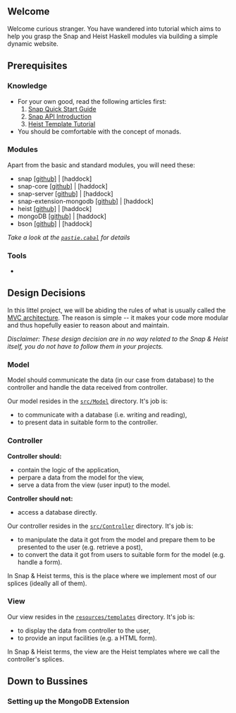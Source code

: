 ## Welcome
Welcome curious stranger. You have wandered into tutorial which aims to help you grasp the Snap and Heist Haskell modules via building a simple dynamic website.

## Prerequisites
### Knowledge
* For your own good, read the following articles first:
  1. [Snap Quick Start Guide](http://snapframework.com/docs/quickstart)
  2. [Snap API Introduction](http://snapframework.com/docs/tutorials/snap-api)
  3. [Heist Template Tutorial](http://snapframework.com/docs/tutorials/heist)  
* You should be comfortable with the concept of monads.

### Modules
Apart from the basic and standard modules, you will need these:

* snap [[github]](https://github.com/snapframework/snap) | [haddock]
* snap-core [[github]](https://github.com/snapframework/snap-core) | [haddock]
* snap-server [[github]](https://github.com/snapframework/snap-server) | [haddock]
* snap-extension-mongodb [[github]](https://github.com/ozataman/snap-extension-mongodb) | [haddock]
* heist [[github]](https://github.com/snapframework/heist) | [haddock]
* mongoDB [[github]](https://github.com/TonyGen/mongoDB-haskell) | [haddock]
* bson [[github]](https://github.com/TonyGen/bson-haskell) | [haddock]

*Take a look at the [`pastie.cabal`](pastie.cabal) for details*

### Tools
* 

## Design Decisions
In this littel project, we will be abiding the rules of what is usually called the [MVC architecture](http://en.wikipedia.org/wiki/Model%E2%80%93view%E2%80%93controller).
The reason is simple -- it makes your code more modular and thus hopefully easier to reason about and maintain.

*Disclaimer: These design decision are in no way related to the Snap & Heist itself, you do not have to follow them in your projects.*

### Model
Model should communicate the data (in our case from database) to the controller and handle the data received from controller.

Our model resides in the [`src/Model`](src/Model) directory. It's job is:

* to communicate with a database (i.e. writing and reading),
* to present data in suitable form to the controller.

### Controller
**Controller should:**

* contain the logic of the application,
* perpare a data from the model for the view,
* serve a data from the view (user input) to the model.

**Controller should not:**

* access a database directly.

Our controller resides in the [`src/Controller`](src/Controller) directory. It's job is:

* to manipulate the data it got from the model and prepare them to be presented to the user (e.g. retrieve a post),
* to convert the data it got from users to suitable form for the model (e.g. handle a form).

In Snap & Heist terms, this is the place where we implement most of our splices (ideally all of them).

### View
Our view resides in the [`resources/templates`](resources/templates) directory. It's job is:

* to display the data from controller to the user,
* to provide an input facilities (e.g. a HTML form).

In Snap & Heist terms, the view are the Heist templates where we call the controller's splices.

## Down to Bussines
### Setting up the MongoDB Extension
